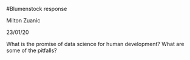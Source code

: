 #Blumenstock response

Milton Zuanic

23/01/20

What is the promise of data science for human development? What are some of the pitfalls?
